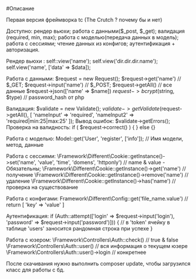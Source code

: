 #Описание

Первая версия фреймворка tc (The Crutch ? почему бы и нет)

Доступно:
  рендер вьюхи;
  работа с данными($_post, $_get);
  валидация (required, min, max);
  работа с моделью(передача данных в модель);
  работа с сессиями;
  чтение данных из конфигов;
  аутентификация + авторизация.

Рендер вьюхи : 
  self::view('name');
  self.view('dir.dir.dir.name'); 
  self.view('name', ['data' => $data]);

Работа с данными:
  $request = new Request();
  $request->get('name') // $_GET;
  $request->input('name') // $_POST;
  $request->getAll() // все данные
  $request->json(['name' => $name])
  $request->bcrypt($string, $type) // password_hash от php

Валидация:
  $validate = new Validate();
  $validate->getValidate($request->getAll(), [
    'nameInput' => 'required',
    'nameInput2' => 'required|min:25|max:25'
  ]); 
  Вывод ошибок:
  $validate->getErrors();
  Проверка на валидность:
    if ( $request->correct() ) {
    } else {}

Работа с моделью:
  Model::get('User', 'register', ['info']); // Имя модели, метод, данные

Работа с сессиями:
  \Framework\Different\Cookie::getInstance()->set('name', 'value', 'time', 'domens', 'httponly') // name & value - Обязательны;
  \Framework\Different\Cookie::getInstance()->get('name') // получение
  \Framework\Different\Cookie::getInstance()->remove('name') // удаление
  \Framework\Different\Cookie::getInstance()->has('name') // проверка на существование

Работа с конфигами:
  Framework\Different\Config::get('file_name.value') // return [ 'key' => 'value' ]

Аутентификация:
  if (Auth::attempt(['login' => $request->input('login'), 'password' => $request->input('password')])) {
            // в 'token' ячейку в таблице 'users' заносится рандомная строка при успехе
  }

Работа с юзером:
  \Framework\Controllers\Auth::check() // true & false
  \Framework\Controllers\Auth::user() // вся информация о текущем юзере
  \Framework\Controllers\Auth::user()->login // конкретнее

После скачивания нужно выполнить composer update, чтобы загрузился класс для работы с бд.